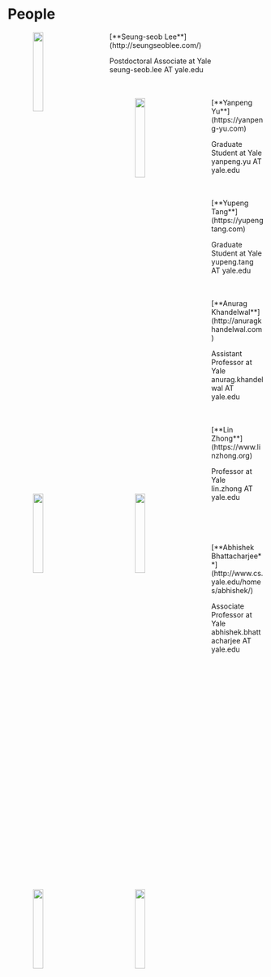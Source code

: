 # People

<img src="https://shsym.github.io/blog/img/home_3.jpg" align="left" hspace="50" width="20%" />
[**Seung-seob Lee**](http://seungseoblee.com/)
<p>
Postdoctoral Associate at Yale<br/>
seung-seob.lee AT yale.edu</p>
<br/>
<br/>

<img src="https://yanpeng-yu.com/authors/admin/avatar_hu10d910d08788ec6eefc71b1f213be776_848500_270x270_fill_q75_lanczos_center.jpg" align="left" hspace="50" width="20%" />
[**Yanpeng Yu**](https://yanpeng-yu.com)
<p>
Graduate Student at Yale<br/>
yanpeng.yu AT yale.edu</p>
<br/>
<br/>

<img src="https://yupengtang.com/authors/admin/avatar_hu79c28ea3972ef3c87411228fa67477a6_171552_270x270_fill_q75_lanczos_center.jpg" align="left" hspace="50" width="20%" />
[**Yupeng Tang**](https://yupengtang.com)
<p>
Graduate Student at Yale<br/>
yupeng.tang AT yale.edu</p>
<br/>
<br/>

<img src="http://anuragkhandelwal.com/images/me.png" align="left" hspace="50" width="20%" />
[**Anurag Khandelwal**](http://anuragkhandelwal.com)
<p>
Assistant Professor at Yale<br/>
anurag.khandelwal AT yale.edu</p>
<br/>
<br/>

<img src="https://www.linzhong.org/zhong.jpg" align="left" hspace="50" width="20%" />
[**Lin Zhong**](https://www.linzhong.org)
<p>
Professor at Yale<br/>
lin.zhong AT yale.edu</p>
<br/>
<br/>
<br/>
<br/>

<img src="http://www.cs.yale.edu/homes/abhishek/files/headshot-crop.jpg" align="left" hspace="50" width="20%" />
[**Abhishek Bhattacharjee**](http://www.cs.yale.edu/homes/abhishek/)
<p>
Associate Professor at Yale<br/>
abhishek.bhattacharjee AT yale.edu</p>
<br/>
<br/>
